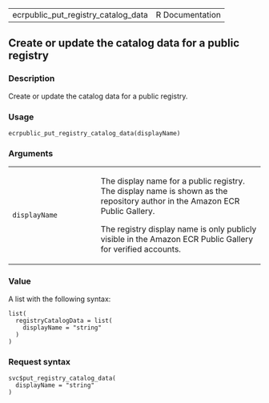 <table style="width: 100%;">
<tbody>
<tr class="odd">
<td>ecrpublic_put_registry_catalog_data</td>
<td style="text-align: right;">R Documentation</td>
</tr>
</tbody>
</table>

## Create or update the catalog data for a public registry

### Description

Create or update the catalog data for a public registry.

### Usage

    ecrpublic_put_registry_catalog_data(displayName)

### Arguments

<table>
<colgroup>
<col style="width: 35%" />
<col style="width: 65%" />
</colgroup>
<tbody>
<tr class="odd">
<td><code
id="ecrpublic_put_registry_catalog_data_:_displayName">displayName</code></td>
<td><p>The display name for a public registry. The display name is shown
as the repository author in the Amazon ECR Public Gallery.</p>
<p>The registry display name is only publicly visible in the Amazon ECR
Public Gallery for verified accounts.</p></td>
</tr>
</tbody>
</table>

### Value

A list with the following syntax:

    list(
      registryCatalogData = list(
        displayName = "string"
      )
    )

### Request syntax

    svc$put_registry_catalog_data(
      displayName = "string"
    )
